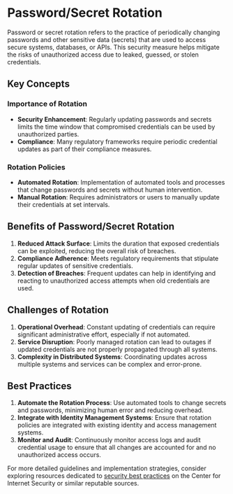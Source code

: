 # Password/Secret Rotation

Password or secret rotation refers to the practice of periodically changing passwords and other sensitive data (secrets) that are used to access secure systems, databases, or APIs. This security measure helps mitigate the risks of unauthorized access due to leaked, guessed, or stolen credentials.

## Key Concepts

### Importance of Rotation
- **Security Enhancement**: Regularly updating passwords and secrets limits the time window that compromised credentials can be used by unauthorized parties.
- **Compliance**: Many regulatory frameworks require periodic credential updates as part of their compliance measures.

### Rotation Policies
- **Automated Rotation**: Implementation of automated tools and processes that change passwords and secrets without human intervention.
- **Manual Rotation**: Requires administrators or users to manually update their credentials at set intervals.

## Benefits of Password/Secret Rotation

1. **Reduced Attack Surface**: Limits the duration that exposed credentials can be exploited, reducing the overall risk of breaches.
2. **Compliance Adherence**: Meets regulatory requirements that stipulate regular updates of sensitive credentials.
3. **Detection of Breaches**: Frequent updates can help in identifying and reacting to unauthorized access attempts when old credentials are used.

## Challenges of Rotation

1. **Operational Overhead**: Constant updating of credentials can require significant administrative effort, especially if not automated.
2. **Service Disruption**: Poorly managed rotation can lead to outages if updated credentials are not properly propagated through all systems.
3. **Complexity in Distributed Systems**: Coordinating updates across multiple systems and services can be complex and error-prone.

## Best Practices

1. **Automate the Rotation Process**: Use automated tools to change secrets and passwords, minimizing human error and reducing overhead.
2. **Integrate with Identity Management Systems**: Ensure that rotation policies are integrated with existing identity and access management systems.
3. **Monitor and Audit**: Continuously monitor access logs and audit credential usage to ensure that all changes are accounted for and no unauthorized access occurs.

For more detailed guidelines and implementation strategies, consider exploring resources dedicated to [security best practices](https://www.cisecurity.org/) on the Center for Internet Security or similar reputable sources.
